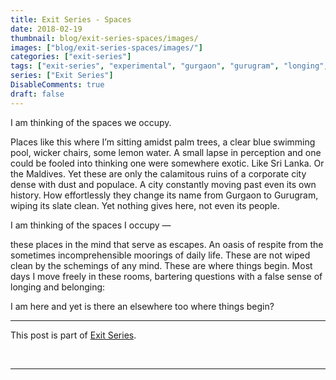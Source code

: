 ```yaml
---
title: Exit Series - Spaces
date: 2018-02-19
thumbnail: blog/exit-series-spaces/images/
images: ["blog/exit-series-spaces/images/"]
categories: ["exit-series"]
tags: ["exit-series", "experimental", "gurgaon", "gurugram", "longing", "memories", "series", "spaces", "thoughts", "writing"]
series: ["Exit Series"]
DisableComments: true
draft: false
---
```


I am thinking of the spaces we occupy.

Places like this where I’m sitting amidst palm trees, a clear blue swimming pool, wicker chairs, some lemon water. A small lapse in perception and one could be fooled into thinking one were somewhere exotic. Like Sri Lanka. Or the Maldives. Yet these are only the calamitous ruins of a corporate city dense with dust and populace. A city constantly moving past even its own history. How effortlessly they change its name from Gurgaon to Gurugram, wiping its slate clean. Yet nothing gives here, not even its people.

I am thinking of the spaces I occupy —

these places in the mind that serve as escapes. An oasis of respite from the sometimes incomprehensible moorings of daily life. These are not wiped clean by the schemings of any mind. These are where things begin. Most days I move freely in these rooms, bartering questions with a false sense of longing and belonging:

I am here and yet is there an elsewhere too where things begin?

* * *

This post is part of [Exit Series](http://akzn.me/blog/category/exit-series/).

<br>

---